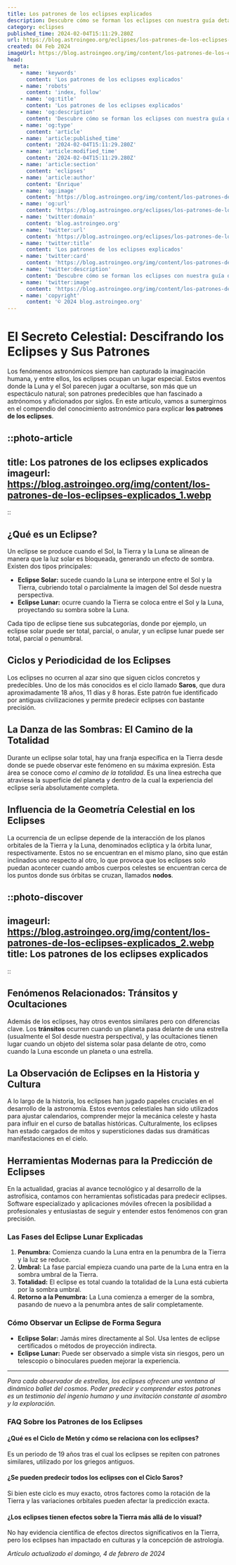 ```yaml
---
title: Los patrones de los eclipses explicados
description: Descubre cómo se forman los eclipses con nuestra guía detallada. Aprende los patrones astronómicos que rigen estos fascinantes eventos celestes.
category: eclipses
published_time: 2024-02-04T15:11:29.280Z
url: https://blog.astroingeo.org/eclipses/los-patrones-de-los-eclipses-explicados
created: 04 Feb 2024
imageUrl: https://blog.astroingeo.org/img/content/los-patrones-de-los-eclipses-explicados_1.webp
head:
  meta:
    - name: 'keywords'
      content: 'Los patrones de los eclipses explicados'
    - name: 'robots'
      content: 'index, follow'
    - name: 'og:title'
      content: 'Los patrones de los eclipses explicados'
    - name: 'og:description'
      content: 'Descubre cómo se forman los eclipses con nuestra guía detallada. Aprende los patrones astronómicos que rigen estos fascinantes eventos celestes.'
    - name: 'og:type'
      content: 'article'
    - name: 'article:published_time'
      content: '2024-02-04T15:11:29.280Z'
    - name: 'article:modified_time'
      content: '2024-02-04T15:11:29.280Z'
    - name: 'article:section'
      content: 'eclipses'
    - name: 'article:author'
      content: 'Enrique'
    - name: 'og:image'
      content: 'https://blog.astroingeo.org/img/content/los-patrones-de-los-eclipses-explicados_1.webp'
    - name: 'og:url'
      content: 'https://blog.astroingeo.org/eclipses/los-patrones-de-los-eclipses-explicados'
    - name: 'twitter:domain'
      content: 'blog.astroingeo.org'
    - name: 'twitter:url'
      content: 'https://blog.astroingeo.org/eclipses/los-patrones-de-los-eclipses-explicados'
    - name: 'twitter:title'
      content: 'Los patrones de los eclipses explicados'
    - name: 'twitter:card'
      content: 'https://blog.astroingeo.org/img/content/los-patrones-de-los-eclipses-explicados_1.webp'
    - name: 'twitter:description'
      content: 'Descubre cómo se forman los eclipses con nuestra guía detallada. Aprende los patrones astronómicos que rigen estos fascinantes eventos celestes.'
    - name: 'twitter:image'
      content: 'https://blog.astroingeo.org/img/content/los-patrones-de-los-eclipses-explicados_1.webp'
    - name: 'copyright'
      content: '© 2024 blog.astroingeo.org'
---
```

# El Secreto Celestial: Descifrando los Eclipses y Sus Patrones

Los fenómenos astronómicos siempre han capturado la imaginación humana, y entre ellos, los eclipses ocupan un lugar especial. Estos eventos donde la Luna y el Sol parecen jugar a ocultarse, son más que un espectáculo natural; son patrones predecibles que han fascinado a astrónomos y aficionados por siglos. En este artículo, vamos a sumergirnos en el compendio del conocimiento astronómico para explicar **los patrones de los eclipses**.


::photo-article
---
title: Los patrones de los eclipses explicados
imageurl: https://blog.astroingeo.org/img/content/los-patrones-de-los-eclipses-explicados_1.webp
---
::


## ¿Qué es un Eclipse?

Un eclipse se produce cuando el Sol, la Tierra y la Luna se alinean de manera que la luz solar es bloqueada, generando un efecto de sombra. Existen dos tipos principales:

- **Eclipse Solar:** sucede cuando la Luna se interpone entre el Sol y la Tierra, cubriendo total o parcialmente la imagen del Sol desde nuestra perspectiva.
- **Eclipse Lunar:** ocurre cuando la Tierra se coloca entre el Sol y la Luna, proyectando su sombra sobre la Luna.

Cada tipo de eclipse tiene sus subcategorías, donde por ejemplo, un eclipse solar puede ser total, parcial, o anular, y un eclipse lunar puede ser total, parcial o penumbral.

## Ciclos y Periodicidad de los Eclipses

Los eclipses no ocurren al azar sino que siguen ciclos concretos y predecibles. Uno de los más conocidos es el ciclo llamado **Saros**, que dura aproximadamente 18 años, 11 días y 8 horas. Este patrón fue identificado por antiguas civilizaciones y permite predecir eclipses con bastante precisión.

## La Danza de las Sombras: El Camino de la Totalidad

Durante un eclipse solar total, hay una franja específica en la Tierra desde donde se puede observar este fenómeno en su máxima expresión. Esta área se conoce como *el camino de la totalidad*. Es una línea estrecha que atraviesa la superficie del planeta y dentro de la cual la experiencia del eclipse sería absolutamente completa.

## Influencia de la Geometría Celestial en los Eclipses

La ocurrencia de un eclipse depende de la interacción de los planos orbitales de la Tierra y la Luna, denominados eclíptica y la órbita lunar, respectivamente. Estos no se encuentran en el mismo plano, sino que están inclinados uno respecto al otro, lo que provoca que los eclipses solo puedan acontecer cuando ambos cuerpos celestes se encuentran cerca de los puntos donde sus órbitas se cruzan, llamados **nodos**.


::photo-discover
---
imageurl: https://blog.astroingeo.org/img/content/los-patrones-de-los-eclipses-explicados_2.webp
title: Los patrones de los eclipses explicados
---
::


## Fenómenos Relacionados: Tránsitos y Ocultaciones

Además de los eclipses, hay otros eventos similares pero con diferencias clave. Los **tránsitos** ocurren cuando un planeta pasa delante de una estrella (usualmente el Sol desde nuestra perspectiva), y las ocultaciones tienen lugar cuando un objeto del sistema solar pasa delante de otro, como cuando la Luna esconde un planeta o una estrella.

## La Observación de Eclipses en la Historia y Cultura

A lo largo de la historia, los eclipses han jugado papeles cruciales en el desarrollo de la astronomía. Estos eventos celestiales han sido utilizados para ajustar calendarios, comprender mejor la mecánica celeste y hasta para influir en el curso de batallas históricas. Culturalmente, los eclipses han estado cargados de mitos y supersticiones dadas sus dramáticas manifestaciones en el cielo.

## Herramientas Modernas para la Predicción de Eclipses

En la actualidad, gracias al avance tecnológico y al desarrollo de la astrofísica, contamos con herramientas sofisticadas para predecir eclipses. Software especializado y aplicaciones móviles ofrecen la posibilidad a profesionales y entusiastas de seguir y entender estos fenómenos con gran precisión.

### Las Fases del Eclipse Lunar Explicadas

1. **Penumbra:** Comienza cuando la Luna entra en la penumbra de la Tierra y la luz se reduce.
2. **Umbral:** La fase parcial empieza cuando una parte de la Luna entra en la sombra umbral de la Tierra.
3. **Totalidad:** El eclipse es total cuando la totalidad de la Luna está cubierta por la sombra umbral.
4. **Retorno a la Penumbra:** La Luna comienza a emerger de la sombra, pasando de nuevo a la penumbra antes de salir completamente.

### Cómo Observar un Eclipse de Forma Segura

- **Eclipse Solar:** Jamás mires directamente al Sol. Usa lentes de eclipse certificados o métodos de proyección indirecta.
- **Eclipse Lunar:** Puede ser observado a simple vista sin riesgos, pero un telescopio o binoculares pueden mejorar la experiencia.

---

*Para cada observador de estrellas, los eclipses ofrecen una ventana al dinámico ballet del cosmos. Poder predecir y comprender estos patrones es un testimonio del ingenio humano y una invitación constante al asombro y la exploración.*

### FAQ Sobre los Patrones de los Eclipses

#### ¿Qué es el Ciclo de Metón y cómo se relaciona con los eclipses?

Es un periodo de 19 años tras el cual los eclipses se repiten con patrones similares, utilizado por los griegos antiguos.

#### ¿Se pueden predecir todos los eclipses con el Ciclo Saros?

Si bien este ciclo es muy exacto, otros factores como la rotación de la Tierra y las variaciones orbitales pueden afectar la predicción exacta.

#### ¿Los eclipses tienen efectos sobre la Tierra más allá de lo visual?

No hay evidencia científica de efectos directos significativos en la Tierra, pero los eclipses han impactado en culturas y la concepción de astrología.

_Artículo actualizado el domingo, 4 de febrero de 2024_